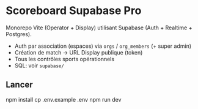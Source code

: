 # Scoreboard Supabase Pro
Monorepo Vite (Operator + Display) utilisant Supabase (Auth + Realtime + Postgres).
- Auth par association (espaces) via `orgs` / `org_members` (+ super admin)
- Création de match → URL Display publique (token)
- Tous les contrôles sports opérationnels
- SQL: voir `supabase/`

## Lancer
npm install
cp .env.example .env
npm run dev
